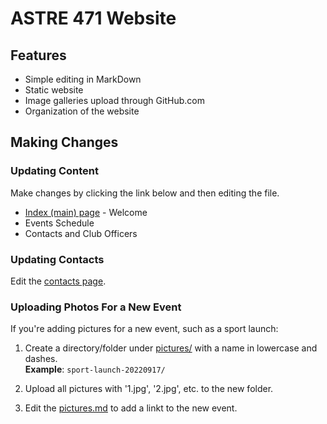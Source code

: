 # ASTRE 471 Website

## Features

* Simple editing in MarkDown
* Static website 
* Image galleries upload through GitHub.com
* Organization of the website

## Making Changes

### Updating Content

Make changes by clicking the link below and then editing the file.

 * [Index (main) page](index.md) - Welcome 
 * Events Schedule
 * Contacts and Club Officers

### Updating Contacts

Edit the [contacts page](_pages/contacts.md).

### Uploading Photos For a New Event

If you're adding pictures for a new event, such as a sport launch:

1. Create a directory/folder under [pictures/](pictures/) with a name in lowercase and dashes.  
   **Example**: `sport-launch-20220917/`

2. Upload all pictures with '1.jpg', '2.jpg', etc. to the new folder.

3. Edit the [pictures.md](pictures.md) to add a linkt to the new event.

